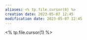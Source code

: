 ```yaml
---
aliases: <% tp.file.cursor(0) %>
creation date: 2023-05-07 12:45
modification date: 2023-05-07 12:45
---
```


<% tp.file.cursor(1) %>




